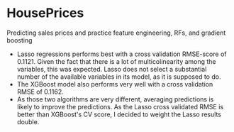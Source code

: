 # HousePrices
Predicting sales prices and practice feature engineering, RFs, and gradient boosting


* Lasso regressions performs best with a cross validation RMSE-score of 0.1121. Given the fact that there is a lot of multicolinearity among the variables, this was expected. Lasso does not select a substantial number of the available variables in its model, as it is supposed to do.
* The XGBoost model also performs very well with a cross validation RMSE of 0.1162. 
* As those two algorithms are very different, averaging predictions is likely to improve the predictions. As the Lasso cross validated RMSE is better than XGBoost's CV score, I decided to weight the Lasso results double.
